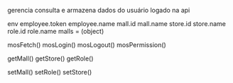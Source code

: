 gerencia consulta e armazena dados do usuário logado na api

env
employee.token
employee.name
mall.id
mall.name
store.id
store.name
role.id
role.name
malls = (object)

mosFetch()
mosLogin()
mosLogout()
mosPermission()

getMall()
getStore()
getRole()

setMall()
setRole()
setStore()
